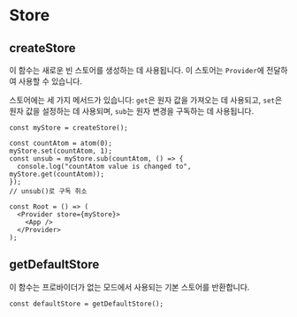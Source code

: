 # Store

## createStore

이 함수는 새로운 빈 스토어를 생성하는 데 사용됩니다. 이 스토어는 `Provider`에 전달하여 사용할 수 있습니다.

스토어에는 세 가지 메서드가 있습니다: `get`은 원자 값을 가져오는 데 사용되고, `set`은 원자 값을 설정하는 데 사용되며, `sub`는 원자 변경을 구독하는 데 사용됩니다.

```tsx
const myStore = createStore();

const countAtom = atom(0);
myStore.set(countAtom, 1);
const unsub = myStore.sub(countAtom, () => {
  console.log("countAtom value is changed to", myStore.get(countAtom));
});
// unsub()로 구독 취소

const Root = () => (
  <Provider store={myStore}>
    <App />
  </Provider>
);
```

## getDefaultStore

이 함수는 프로바이더가 없는 모드에서 사용되는 기본 스토어를 반환합니다.

```tsx
const defaultStore = getDefaultStore();
```
